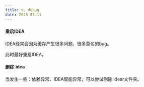 ```yaml
---
title: x. debug
date: 2023-07-11
---
```

#### 重启IDEA
IDEA经常会因为缓存产生很多问题，很多莫名的bug。

此时最好重启IDEA。

#### 删除.idea
当发生一些：依赖异常、IDEA智能异常，可以尝试删除.idear文件夹。